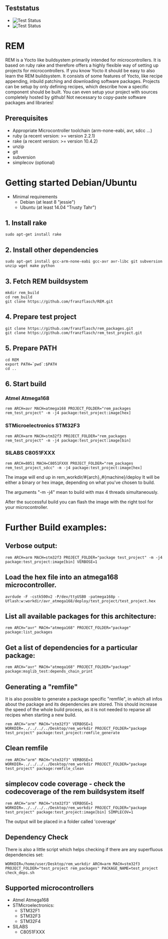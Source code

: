## Teststatus
- ![Test Status](https://img.shields.io/badge/debian%208-passed-green.svg)
- ![Test Status](https://img.shields.io/badge/ubuntu%2014.04-passed-green.svg)

# REM
REM is a Yocto like buildsystem primarily intended for microcontrollers. It is based on ruby rake and therefore offers a highly flexible way of setting up projects for microcontrollers. If you know Yocto it should be easy to also learn the REM buildsystem. It consists of some features of Yocto, like recipe appending, inbuild patching and downloading software packages. Projects can be setup by only defining recipes, which describe how a specific component should be built. You can even setup your project with sources completely hosted by github! Not necessary to copy-paste software packages and libraries!

## Prerequisites
* Appropriate Microcontroller toolchain (arm-none-eabi, avr, sdcc ...)
* ruby (a recent version: >= version 2.2.1)
* rake (a recent version: >= version 10.4.2)
* unzip
* git
* subversion
* simplecov (optional)

# Getting started Debian/Ubuntu
* Minimal requirements
    - Debian (at least 8 "jessie")
    - Ubuntu (at least 14.04 "Trusty Tahr")

## 1. Install rake
```Shell
sudo apt-get install rake
```

## 2. Install other dependencies
```Shell
sudo apt-get install gcc-arm-none-eabi gcc-avr avr-libc git subversion unzip wget make python
```

## 3. Fetch REM buildsystem
```Shell
mkdir rem_build
cd rem_build
git clone https://github.com/franzflasch/REM.git
```

## 4. Prepare test project
```Shell
git clone https://github.com/franzflasch/rem_packages.git
git clone https://github.com/franzflasch/rem_test_project.git
```

## 5. Prepare PATH
```Shell
cd REM
export PATH=`pwd`:$PATH
cd ..
```

## 6. Start build

### Atmel Atmega168
```Shell
rem ARCH=avr MACH=atmega168 PROJECT_FOLDER="rem_packages rem_test_project" -m -j4 package:test_project:image[hex]
```

### STMicroelectronics STM32F3
```Shell
rem ARCH=arm MACH=stm32f3 PROJECT_FOLDER="rem_packages rem_test_project" -m -j4 package:test_project:image[bin]
```

### SILABS C8051FXXX
```Shell
rem ARCH=8051 MACH=C8051FXXX PROJECT_FOLDER="rem_packages rem_test_project_sdcc" -m -j4 package:test_project:image[hex]
```

The image will end up in rem_workdir/#{arch}_#{machine}/deploy
It will be either a binary or hex image, depending on what you've chosen to build.

The arguments "-m -j4" mean to build with max 4 threads simultaneously.

After the successful build you can flash the image with the right tool for your microcontroller.


# Further Build examples:

## Verbose output:
```Shell
rem ARCH=arm MACH=stm32f3 PROJECT_FOLDER="package test_project" -m -j4 package:test_project:image[bin] VERBOSE=1
```

## Load the hex file into an atmega168 microcontroller.
```Shell
avrdude -F -cstk500v2 -P/dev/ttyUSB0 -patmega168p -Uflash:w:workdir/avr_atmega168/deploy/test_project/test_project.hex
```

## List all available packages for this architecture:
```Shell
rem ARCH="avr" MACH="atmega168" PROJECT_FOLDER="package" package:list_packages
```

## Get a list of dependencies for a particular package:
```Shell
rem ARCH="avr" MACH="atmega168" PROJECT_FOLDER="package" package:msglib_test:depends_chain_print
```

## Generating a "remfile"
It is also possible to generate a package specific "remfile", in which all infos about the package and its dependencies are stored. This should increase the speed of the whole build process, as it is not needed to reparse all recipes when starting a new build.
```Shell
rem ARCH="arm" MACH="stm32f3" VERBOSE=1 WORKDIR=../../../../Desktop/rem_workdir PROJECT_FOLDER="package test_project" package:test_project:remfile_generate
```

## Clean remfile
```Shell
rem ARCH="arm" MACH="stm32f3" VERBOSE=1 WORKDIR=../../../../Desktop/rem_workdir PROJECT_FOLDER="package test_project" package:remfile_clean
```

## simplecov code coverage - check the codecoverage of the rem buildsystem itself
```Shell
rem ARCH="arm" MACH="stm32f3" VERBOSE=1 WORKDIR=../../../../Desktop/rem_workdir PROJECT_FOLDER="package test_project" package:test_project:image[bin] SIMPLECOV=1
```
The output will be placed in a folder called 'coverage'

## Dependency Check
There is also a little script which helps checking if there are any superfluous dependencies set:
```Shell
WORKDIR=/home/user/Desktop/rem_workdir ARCH=arm MACH=stm32f3 PROJECT_FOLDER="test_project rem_packages" PACKAGE_NAME=test_project check_deps.sh
```

## Supported microcontrollers
* Atmel Atmega168
* STMicroelectronics:
    - STM32F1
    - STM32F3
    - STM32F4
* SILABS
    - C8051FXXX

